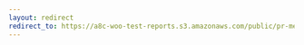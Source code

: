 ```yaml
---
layout: redirect
redirect_to: https://a8c-woo-test-reports.s3.amazonaws.com/public/pr-merge/45604/api/index.html
---
```

